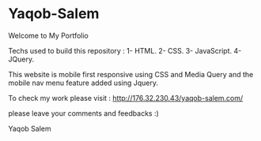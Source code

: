 # Yaqob-Salem


Welcome to My Portfolio

Techs used to build this repository : 1- HTML. 2- CSS. 3- JavaScript. 4- JQuery. 

This website is mobile first responsive using CSS and Media Query and the mobile nav menu feature added using Jquery.


To check my work please visit : http://176.32.230.43/yaqob-salem.com/

please leave your comments and feedbacks :)

Yaqob Salem
